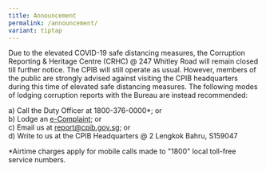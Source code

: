 ```yaml
---
title: Announcement
permalink: /announcement/
variant: tiptap
---
```

<p>Due to the elevated COVID-19 safe distancing measures, the Corruption
Reporting &amp; Heritage Centre (CRHC) @ 247 Whitley Road will remain closed
till further notice. The CPIB will still operate as usual. However, members
of the public are strongly advised against visiting the CPIB headquarters
during this time of elevated safe distancing measures. The following modes
of lodging corruption reports with the Bureau are instead recommended:</p>
<p>a) Call the Duty Officer at 1800-376-0000*; or
<br>b) Lodge an <a href="/e-services/e-complaint-for-corrupt-conduct/" rel="noopener noreferrer nofollow" target="_blank">e-Complaint</a>;
or
<br>c) Email us at <a href="mailto: report@cpib.gov.sg" rel="noopener noreferrer nofollow" target="_blank">report@cpib.gov.sg</a>;
or
<br>d) Write to us at the CPIB Headquarters @ 2 Lengkok Bahru, S159047</p>
<p>*Airtime charges apply for mobile calls made to "1800" local toll-free
service numbers.</p>